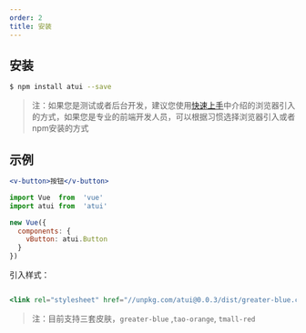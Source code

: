 ```yaml
---
order: 2
title: 安装
---
```


## 安装

```bash
$ npm install atui --save
```
> 注：如果您是测试或者后台开发，建议您使用[快速上手](/docs/atui/getting-started)中介绍的浏览器引入的方式，如果您是专业的前端开发人员，可以根据习惯选择浏览器引入或者npm安装的方式


## 示例

```jsx
<v-button>按钮</v-button>

import Vue  from  'vue'
import atui from  'atui'

new Vue({
  components: {
    vButton: atui.Button
  }
})
```

引入样式：

```jsx

<link rel="stylesheet" href="//unpkg.com/atui@0.0.3/dist/greater-blue.css">
```
> 注：目前支持三套皮肤，`greater-blue` ,`tao-orange`, `tmall-red`


